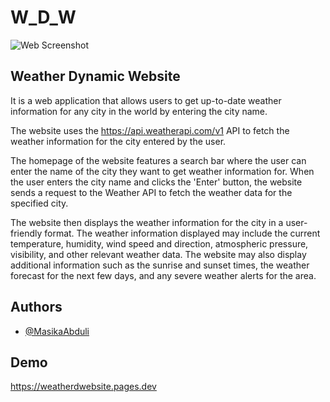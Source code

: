 # W_D_W

![Web Screenshot](https://weatherdwebsite.pages.dev/desktop.png)


## Weather Dynamic Website 

It is a web application that allows users to get up-to-date weather information for any city in the world by entering the city name. 

The website uses the https://api.weatherapi.com/v1 API to fetch the weather information for the city entered by the user.

The homepage of the website features a search bar where the user can enter the name of the city they want to get weather information for. When the user enters the city name and clicks the 'Enter' button, the website sends a request to the Weather API to fetch the weather data for the specified city.

The website then displays the weather information for the city in a user-friendly format. The weather information displayed may include the current temperature, humidity, wind speed and direction, atmospheric pressure, visibility, and other relevant weather data. The website may also display additional information such as the sunrise and sunset times, the weather forecast for the next few days, and any severe weather alerts for the area.


## Authors

- [@MasikaAbduli](https://www.github.com/MasikaAbdoul)


## Demo

https://weatherdwebsite.pages.dev



